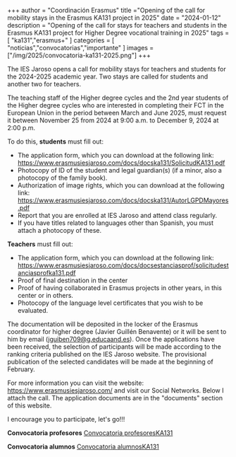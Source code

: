 +++
author = "Coordinación Erasmus"
title ="Opening of the call for mobility stays in the Erasmus KA131 project in 2025"
date = "2024-01-12"
description = "Opening of the call for stays for teachers and students in the Erasmus KA131 project for Higher Degree vocational training in 2025"
tags = [
    "ka131","erasmus+"
]
categories = [
    "noticias","convocatorias","importante"
]
images  = ["/img/2025/convocatoria-ka131-2025.png"]
+++

The IES Jaroso opens a call for mobility stays for teachers and students for the 2024-2025 academic year. Two stays are called for students and another two for teachers.

The teaching staff of the Higher degree cycles and the 2nd year students of the Higher degree cycles who are interested in completing their FCT in the European Union in the period between March and June 2025, must request it between November 25 from 2024 at 9:00 a.m. to December 9, 2024 at 2:00 p.m.

To do this, **students** must fill out:
-   The application form, which you can download at the following link: https://www.erasmusiesjaroso.com/docs/docska131/SolicitudKA131.pdf
-   Photocopy of ID of the student and legal guardian(s) (if a minor, also a photocopy of the family book).
-   Authorization of image rights, which you can download at the following link: https://www.erasmusiesjaroso.com/docs/docska131/AutorLGPDMayores.pdf
-   Report that you are enrolled at IES Jaroso and attend class regularly.
-   If you have titles related to languages ​​other than Spanish, you must attach a photocopy of these.

**Teachers** must fill out:
-   The application form, which you can download at the following link: https://www.erasmusiesjaroso.com/docs/docsestanciasprof/solicitudestanciasprofka131.pdf
-   Proof of final destination in the center
-   Proof of having collaborated in Erasmus projects in other years, in this center or in others.
-   Photocopy of the language level certificates that you wish to be evaluated.

The documentation will be deposited in the locker of the Erasmus coordinator for higher degree (Javier Guillén Benavente) or it will be sent to him by email (jguiben709@g.educaand.es). Once the applications have been received, the selection of participants will be made according to the ranking criteria published on the IES Jaroso website. The provisional publication of the selected candidates will be made at the beginning of February.

For more information you can visit the website: https://www.erasmusiesjaroso.com/ and visit our Social Networks.
Below I attach the call. The application documents are in the "documents" section of this website.

I encourage you to participate, let's go!!!


**Convocatoria profesores** [Convocatoria profesoresKA131](/docs/docsestanciasprof/aperturaestanciasprof2025.pdf)  

**Convocatoria alumnos** [Convocatoria alumnosKA131](/docs/convocatoriaalumnoska131-2025.pdf)
